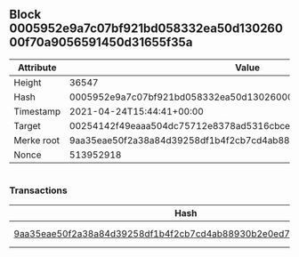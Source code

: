 ## Block 0005952e9a7c07bf921bd058332ea50d13026000f70a9056591450d31655f35a

Attribute | Value
--- | ---
Height | 36547
Hash | 0005952e9a7c07bf921bd058332ea50d13026000f70a9056591450d31655f35a
Timestamp | 2021-04-24T15:44:41+00:00
Target | 00254142f49eaaa504dc75712e8378ad5316cbcead634704b3734b6271167cc4
Merke root | 9aa35eae50f2a38a84d39258df1b4f2cb7cd4ab88930b2e0ed700d7fa9301f5a
Nonce | 513952918

```

```

### Transactions

Hash | Amount
--- | ---
[9aa35eae50f2a38a84d39258df1b4f2cb7cd4ab88930b2e0ed700d7fa9301f5a](9aa35eae50f2a38a84d39258df1b4f2cb7cd4ab88930b2e0ed700d7fa9301f5a.md) | 10.00000000 SKEPTI 
